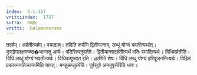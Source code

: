 ```yaml
---
index:  5.1.117
vrittiindex:  1757
sutra:  तदर्हम्
vritti:  balamanorama 
---
```


तदर्हम्। अर्हतीत्यर्हम्। पचाद्यच्। तदिति कर्मणि द्वितीयान्तम्, लब्धुं योग्यं भवतीत्यर्थात्। कृद्योगलक्षणषष्ठ�भावस्तु आर्षः। वतिरित्यनुवर्तते। द्वितीयान्तादर्हतीत्यर्थे वतिः स्यादित्यर्थः। विधिमर्हतीति। विधिं लब्धुं योग्यं भवतीत्यर्थः। विधिबत्पूज्यत इति। `हरि`रिति शेषः। विंधिं लब्धु योग्यं हरिपूजनमित्यर्थः। विहितं प्रकारमनतिक्रान्तमिति यावत्। मण्डूकप्लुत्येति। पूर्वसूत्रे अननुवृत्तेरिति भावः। 

